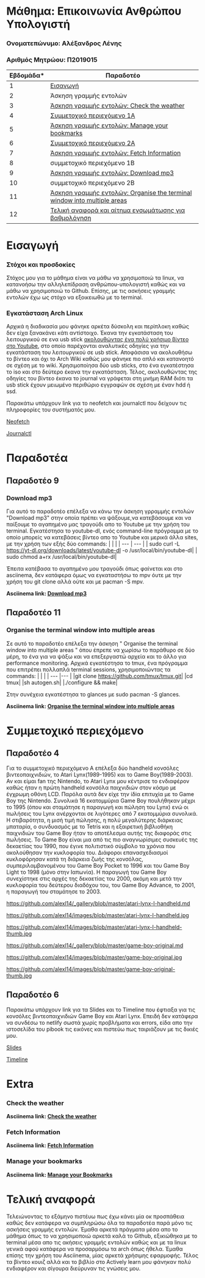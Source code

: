 # Μάθημα: Επικοινωνία Ανθρώπου Υπολογιστή

### Ονοματεπώνυμο: Αλέξανδρος Λένης 
### Αριθμός Μητρώου: Π2019015


| Εβδομάδα* | Παραδοτέο |
| --- | --- |
| 1 | [Εισαγωγή](#εισαγωγή) |
| 2 | Άσκηση γραμμής εντολών|
| 3 | [Άσκηση γραμμής εντολών: Check the weather](#check-the-weather)|
| 4 | [Συμμετοχικό περιεχόμενο 1A](#παραδοτέο-4)|
| 5 | [Άσκηση γραμμής εντολών: Manage your bookmarks](#manage-your-bookmarks)|
| 6 | [Συμμετοχικό περιεχόμενο 2A](#παραδοτέο-6)|
| 7 | [Άσκηση γραμμής εντολών: Fetch Information](#fetch-information)|
| 8 | συμμετοχικό περιεχόμενο 1B |
| 9 | [Άσκηση γραμμής εντολών: Download mp3](#download-mp3)|
| 10 | συμμετοχικό περιεχόμενο 2B |
| 11 | [Άσκηση γραμμής εντολών: Organise the terminal window into multiple areas](#organise-the-terminal-window-into-multiple-areas)|
| 12 | [Τελική αναφορά και αίτημα ενσωμάτωσης για βαθμολόγηση](#τελική-αναφορά) |


# Εισαγωγή

### Στόχοι και προσδοκίες <br />
Στόχος μου για το μάθημα είναι να μάθω να χρησιμοποιώ τα linux, να κατανοήσω την αλληλεπίδραση ανθρώπου-υπολογιστή καθώς και να μάθω να χρησιμοποιώ το Github. Επίσης, με τις ασκήσεις γραμμής εντολών έχω ως στόχο να εξοικειωθώ με το terminal.

### Εγκατάσταση Arch Linux
Αρχικά η διαδικασία μου φάνηκε αρκέτα δύσκολη και περίπλοκη καθώς δεν είχα ξανακάνει κάτι αντίστοιχο. Έκανα την εγκατάσταση του λειτουργικού σε ενα usb stick [ακολουθώντας ένα πολύ χρήσιμο βίντεο στο Youtube](https://www.youtube.com/watch?v=yaThYGr37DI), στο οποίο παρέχονται αναλυτικές οδηγίες για την εγκατάσταση του λειτουργικού σε usb stick. Αποφάσισα να ακολουθήσω το βίντεο και όχι το Arch Wiki καθώς μου φάνηκε πιο απλό και κατανοητό σε σχέση με το wiki. Χρησιμοποίησα δύο usb sticks, στο ένα εγκατέστησα το iso και στο δεύτερο έκανα την εγκατάσταση. Τέλος, ακολουθώντας της οδηγίες του βίντεο έκανα το journal να γράφεται στη μνήμη RAM διότι τα usb stick έχουν μειωμένο περιθώριο εγγραφών σε σχέση με έναν hdd ή ssd.

Παρακάτω υπάρχουν link για το neofetch και journalctl που δείχουν τις πληροφορίες του συστήματός μου.

[Neofetch](https://asciinema.org/a/450962)

[Journalctl](https://asciinema.org/a/461984)



#  Παραδοτέα

## Παραδοτέο 9
### Download mp3
 Για αυτό το παραδοτέο επέλεξα να κάνω την άσκηση γρραμμής εντολών "Download mp3" στην οποία πρέπει να ψάξουμε,να κατεβάσουμε και να παίξουμε το αγαπημένο μας τραγούδι απο το Youtube με την χρήση του terminal. Εγκατέστησα το youtube-dl, ενός command-line πρόγραμμα με το οποίο μπορείς να κατεβάσεις βίντεο απο το Youtube και μερικά άλλα sites, με την χρήση των εξής δύο commands: 
|     |     |
| --- | --- |
| sudo curl -L https://yt-dl.org/downloads/latest/youtube-dl -o /usr/local/bin/youtube-dl|
| sudo chmod a+rx /usr/local/bin/youtube-dl|
  
 
   
 
Έπειτα κατέβασα το αγαπημένο μου τραγούδι όπως φαίνεται και στο asciinema, δεν κατάφερα όμως να εγκαταστήσω το mpv όυτε με την χρήση του git clone αλλά ούτε και με pacman -S mpv.
 
**Asciinema link: [Download mp3](https://asciinema.org/a/461978)<br />**

## Παραδοτέο 11
### Organise the terminal window into multiple areas
Σε αυτό το παραδοτέο επέλεξα την άσκηση " Organise the terminal window into multiple areas " όπου έπρεπε να χωρίσω το παράθυρο σε δύο μέρη, το ένα για να ψάξω και να επεξεργαστώ αρχεία και το άλλο για performance monitoring. Αρχικά εγκατέστησα το tmux, ένα πρόγραμμα που επιτρέπει πολλαπλά  terminal sessions, χρησιμοποιώντας τα commands:
|     |    |
| --- |--- |
|git clone https://github.com/tmux/tmux.git|
|cd tmux|
|sh autogen.sh|
|./configure && make|

Στην συνέχεια εγκατέστησα το glances με sudo pacman -S glances.

**Asciinema link: [Organise the terminal window into multiple areas](https://asciinema.org/a/462023)<br />**

# Συμμετοχικό περιεχόμενο

## Παραδοτέο 4

Για το συμμετοχικό περιεχόμενο Α επέλεξα δύο handheld κονσόλες βιντεοπαιχνιδιών, το Atari Lynx(1989-1995) και το Game Boy(1989-2003). Αν και είμαι fan της Nintendo, το Atari Lynx μου κέντρισε το ενδιαφέρον καθώς ήταν η πρώτη handheld κονσόλα παιχνιδιών στον κόσμο με έγχρωμη οθόνη LCD. Παρόλα αυτά δεν είχε την ίδiα επιτυχία με το Game Boy της Nintendo. Συνολικά 16 εκατομμύρια Game Boy πουλήθηκαν μέχρι το 1995 (όπου και σταμάτησε η παραγωγή και πώληση του Lynx) ενώ οι πωλήσεις του Lynx ανέρχονται σε λιγότερες από 7 εκατομμύρια συνολικά. Η στιβαρότητα, η μισή τιμή πώλησης, η πολύ μεγαλύτερης διάρκειας μπαταρία, ο συνδυασμός με το Tetris και η εξαιρετική βιβλιοθήκη παιχνιδιών  του Game Boy ήταν το αποτέλεσμα αυτής της διαφοράς στις πωλήσεις. Το Game Boy είναι μια από τις πιο αναγνωρίσιμες συσκευές της δεκαετίας του 1990, που έγινε πολιτιστικό σύμβολο τα χρόνια που ακολούθησαν την κυκλοφορία του. Διάφοροι επανασχεδιασμοί κυκλοφόρησαν κατά τη διάρκεια ζωής της κονσόλας, συμπεριλαμβανομένου του Game Boy Pocket το 1996 και του Game Boy Light το 1998 (μόνο στην Ιαπωνία). Η παραγωγή του Game Boy συνεχίστηκε στις αρχές της δεκαετίας του 2000, ακόμη και μετά την κυκλοφορία του δεύτερου διαδόχου του, του Game Boy Advance, το 2001, η παραγωγή του σταμάτησε το 2003.

https://github.com/alexl14/_gallery/blob/master/atari-lynx-I-handheld.md

https://github.com/alexl14/images/blob/master/atari-lynx-I-handheld.jpg

https://github.com/alexl14/images/blob/master/atari-lynx-I-handheld-thumb.jpg

https://github.com/alexl14/_gallery/blob/master/game-boy-original.md

https://github.com/alexl14/images/blob/master/game-boy-original.jpg

https://github.com/alexl14/images/blob/master/game-boy-original-thumb.jpg


## Παραδοτέο 6

Παρακάτω υπάρχουν link για  τα Slides και το Timeline που έφτιαξα για τις κονσόλες βιντεοπαιχνιδιών Game Boy και Atari Lynx. Επειδή δεν κατάφερα να συνδέσω το netlify σωστά χωρίς προβλήματα και errors, είδα απο την ιστοσελίδα του pibook τις εικόνες και πιστεύω πως ταιριάζουν με τις δικιές μου.

[Slides](https://github.com/alexl14/site/blob/master/_slides/videogamesconsole.md)

[Timeline](https://github.com/alexl14/site/blob/master/_timeline/videogamesconsole.md)



# Extra

### Check the weather

**Asciinema link: [Check the weather](https://asciinema.org/a/g3IovGMnCZrzFmPmJbukdJiMN)<br />**


 ### Fetch Information

**Asciinema link: [Fetch Information](https://asciinema.org/a/VWHIVecDTsKgmfSYTTbpHsXEG)<br />**


### Manage your bookmarks

**Asciinema link: [Manage your Bookmarks](https://asciinema.org/a/nQIq6jmeB8oT3Yr9d8ttXdek8)<br />**



# Τελική αναφορά
Τελειώνοντας το εξάμηνο πιστέυω πως έχω κάνει μία οκ προσπάθεια καθώς δεν κατάφερα να συμπληρώσω όλα τα παραδοτέα παρά μόνο τις ασκήσεις γραμμής εντολών. Έμαθα αρκετά πράγματα μέσα απο το μάθημα όπως το να χρησιμοποιώ αρκετά καλά το Github, εξικιώθηκα με το terminal μέσα απο τις ακήσεις γραμμής εντολών καθώς και με τα linux γενικά αφού κατάφερα να  προσαρμόσω τα arch όπως ήθελα. Έμαθα επίσης την χρήση του Asciinema, μίας αρκετά χρήσιμης εφαρμοφής. Τέλος τα βίντεο κουιζ αλλά και το βιβλίο στο Actively learn μου φάνηκαν πολύ ενδιαφέρον και σίγουρα διεύρυναν τις γνώσεις μου.

